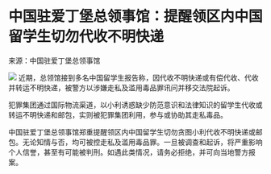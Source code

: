 # 中国驻爱丁堡总领事馆：提醒领区内中国留学生切勿代收不明快递

来源：中国驻爱丁堡总领事馆

![](https://inews.gtimg.com/om_bt/OWTxkOiXs-e2jP4jnC9vh1WsEeHzJ3gggOVCy2WpWeNRUAA/1000)
近期，总领馆接到多名中国留学生报告称，因代收不明快递或有偿代收、代收并转运不明快递，被警方以涉嫌走私及滥用毒品罪讯问并移交法院起诉。

犯罪集团通过国际物流渠道，以小利诱惑缺少防范意识和法律知识的留学生代收或转运不明快递和邮包，实则被犯罪集团利用，参与或协助其走私毒品。

中国驻爱丁堡总领事馆郑重提醒领区内中国留学生切勿贪图小利代收不明快递或邮包。无论知情与否，均可被控走私及滥用毒品罪。一旦被调查和起诉，将严重影响个人信誉，甚至有可能被判刑。如遇此类情况，请务必拒绝，并可向当地警方报案。

